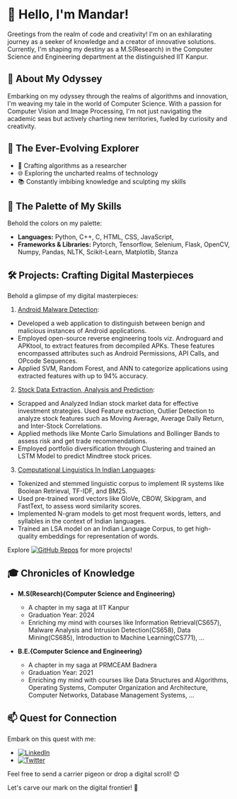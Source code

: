 # 👋 Hello, I'm Mandar!

Greetings from the realm of code and creativity! I'm on an exhilarating journey as a seeker of knowledge and a creator of innovative solutions. Currently, I'm shaping my destiny as a M.S(Research) in the Computer Science and Engineering department at the distinguished IIT Kanpur.

## 🚀 About My Odyssey

Embarking on my odyssey through the realms of algorithms and innovation, I'm weaving my tale in the world of Computer Science. With a passion for Computer Vision and Image Processing, I'm not just navigating the academic seas but actively charting new territories, fueled by curiosity and creativity.


## 🌱 The Ever-Evolving Explorer

- 💼 Crafting algorithms as a researcher
- 🌐 Exploring the uncharted realms of technology
- 📚 Constantly imbibing knowledge and sculpting my skills

## 🔧 The Palette of My Skills

Behold the colors on my palette:

- **Languages:** Python, C++, C, HTML, CSS, JavaScript, 
- **Frameworks & Libraries:** Pytorch, Tensorflow, Selenium, Flask, OpenCV, Numpy, Pandas, NLTK, Scikit-Learn, Matplotlib, Stanza

## 🛠️ Projects: Crafting Digital Masterpieces

Behold a glimpse of my digital masterpieces:

1. [Android Malware Detection](https://github.com/mkdhake2000/Android-Malware-Detection):
  - Developed a web application to distinguish between benign and malicious instances of Android applications.
  - Employed open-source reverse engineering tools viz. Androguard and APKtool, to extract features from decompiled APKs. These features encompassed attributes such as Android Permissions, API Calls, and OPcode Sequences.
  - Applied SVM, Random Forest, and ANN to categorize applications using extracted features with up to 94% accuracy.

2. [Stock Data Extraction, Analysis and Prediction](https://github.com/mkdhake2000/Stock-Data-Extraction-Analysis-and-Prediction): 
  - Scrapped and Analyzed Indian stock market data for effective investment strategies. Used Feature extraction, Outlier Detection to analyze stock features such as Moving Average, Average Daily Return, and Inter-Stock Correlations.
  - Applied methods like Monte Carlo Simulations and Bollinger Bands to assess risk and get trade recommendations.
  - Employed portfolio diversification through Clustering and trained an LSTM Model to predict Mindtree stock prices.

3. [Computational Linguistics In Indian Languages](https://github.com/mkdhake2000/Information-Retreival-Assignment-2):
  - Tokenized and stemmed linguistic corpus to implement IR systems like Boolean Retrieval, TF-IDF, and BM25.
  - Used pre-trained word vectors like GloVe, CBOW, Skipgram, and FastText, to assess word similarity scores.
  - Implemented N-gram models to get most frequent words, letters, and syllables in the context of Indian languages.
  - Trained an LSA model on an Indian Language Corpus, to get high-quality embeddings for representation of words.

Explore  [![GitHub Repos](https://img.shields.io/badge/GitHub-Repos-green?style=flat-square&logo=github)](https://github.com/mkdhake2000?tab=repositories)  for more projects!

## 🎓 Chronicles of Knowledge

- **M.S(Research){Computer Science and Engineering}**
  - A chapter in my saga at IIT Kanpur
  - Graduation Year: 2024
  - Enriching my mind with courses like Information Retrieval(CS657), Malware Analysis and Intrusion Detection(CS658), Data Mining(CS685), Introduction to Machine Learning(CS771), ...
 
- **B.E.{Computer Science and Engineering}**
  - A chapter in my saga at PRMCEAM Badnera
  - Graduation Year: 2021
  - Enriching my mind with courses like Data Structures and Algorithms, Operating Systems, Computer Organization and Architecture, Computer Networks, Database Management Systems, ...

<!--
## 📊 GitHub Stats

![Your GitHub Stats](https://github-readme-stats.vercel.app/api?username=mkdhake2000&show_icons=true&hide_title=true&count_private=true&hide=prs,issues)
-->

## 📫 Quest for Connection

Embark on this quest with me:

- [![LinkedIn](https://img.shields.io/badge/LinkedIn-Profile-blue?style=flat-square&logo=linkedin)](https://www.linkedin.com/in/mandar-dhake/)
- [![Twitter](https://img.shields.io/badge/Twitter-Follow-blue?style=flat-square&logo=twitter)](https://twitter.com/MandarDhake)

Feel free to send a carrier pigeon or drop a digital scroll! 😊

Let's carve our mark on the digital frontier! 🚀

<!--
**mkdhake2000/mkdhake2000** is a ✨ _special_ ✨ repository because its `README.md` (this file) appears on your GitHub profile.

Here are some ideas to get you started:

- 🔭 I’m currently working on ...
- 🌱 I’m currently learning ...
- 👯 I’m looking to collaborate on ...
- 🤔 I’m looking for help with ...
- 💬 Ask me about ...
- 📫 How to reach me: ...
- 😄 Pronouns: ...
- ⚡ Fun fact: ...
-->
